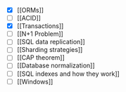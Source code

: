 - [x] [[ORMs]]
- [ ] [[ACID]]
- [x] [[Transactions]]
- [ ] [[N+1 Problem]]
- [ ] [[SQL data replication]]
- [ ] [[Sharding strategies]]
- [ ] [[CAP theorem]]
- [ ] [[Database normalization]]
- [ ] [[SQL indexes and how they work]]
- [ ] [[Windows]]